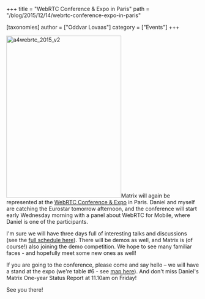 +++
title = "WebRTC Conference & Expo in Paris"
path = "/blog/2015/12/14/webrtc-conference-expo-in-paris"

[taxonomies]
author = ["Oddvar Lovaas"]
category = ["Events"]
+++

<a href="http://www.uppersideconferences.com/webrtc/"><img src="/blog/wp-content/uploads/2015/12/a4webrtc_2015_v2.jpg" alt="a4webrtc_2015_v2" width="300" height="424" class="alignleft size-full wp-image-1419" /></a>Matrix will again be represented at the <a href="http://www.uppersideconferences.com/webrtc/">WebRTC Conference &amp; Expo</a> in Paris. Daniel and myself are catching the Eurostar tomorrow afternoon, and the conference will start early Wednesday morning with a panel about WebRTC for Mobile, where Daniel is one of the participants.

I'm sure we will have three days full of interesting talks and discussions (see the <a href="http://www.uppersideconferences.com/webrtc/webrtc_2015_program_day_1.html">full schedule here</a>). There will be demos as well, and Matrix is (of course!) also joining the demo competition. We hope to see many familiar faces - and hopefully meet some new ones as well!

If you are going to the conference, please come and say hello – we will have a stand at the expo (we're table #6 - see <a href="http://www.uppersideconferences.com/webrtc/webrtc_2015_expo_sponsoring.html">map here</a>). And don't miss Daniel's Matrix One-year Status Report at 11.10am on Friday!

See you there!
